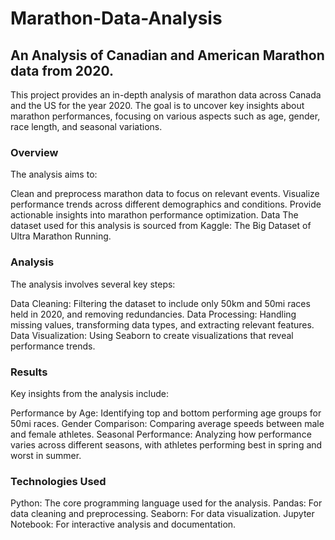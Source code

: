 # Marathon-Data-Analysis

## An Analysis of Canadian and American Marathon data from 2020.

This project provides an in-depth analysis of marathon data across Canada and the US for the year 2020. The goal is to uncover key insights about marathon performances, focusing on various aspects such as age, gender, race length, and seasonal variations.

### Overview

The analysis aims to:

Clean and preprocess marathon data to focus on relevant events.
Visualize performance trends across different demographics and conditions.
Provide actionable insights into marathon performance optimization.
Data
The dataset used for this analysis is sourced from Kaggle: The Big Dataset of Ultra Marathon Running.

### Analysis

The analysis involves several key steps:

Data Cleaning: Filtering the dataset to include only 50km and 50mi races held in 2020, and removing redundancies.
Data Processing: Handling missing values, transforming data types, and extracting relevant features.
Data Visualization: Using Seaborn to create visualizations that reveal performance trends.

### Results

Key insights from the analysis include:

Performance by Age: Identifying top and bottom performing age groups for 50mi races.
Gender Comparison: Comparing average speeds between male and female athletes.
Seasonal Performance: Analyzing how performance varies across different seasons, with athletes performing best in spring and worst in summer.

### Technologies Used

Python: The core programming language used for the analysis.
Pandas: For data cleaning and preprocessing.
Seaborn: For data visualization.
Jupyter Notebook: For interactive analysis and documentation.
